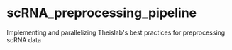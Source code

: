 # scRNA_preprocessing_pipeline
Implementing and parallelizing Theislab's best practices for preprocessing scRNA data
